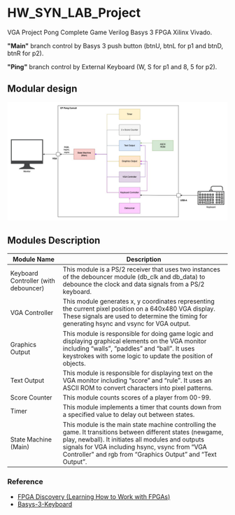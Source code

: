 # HW_SYN_LAB_Project
VGA Project Pong Complete Game Verilog Basys 3 FPGA Xilinx Vivado.

**"Main"** branch control by Basys 3 push button (btnU, btnL for p1 and btnD, btnR for p2).

**"Ping"** branch control by External Keyboard (W, S for p1 and 8, 5 for p2).

## Modular design
![design diagram](https://github.com/northsurapee/HW_Project/blob/main/design_diagram.jpg)


## Modules Description
| Module Name  | Description |
| ------------- | ------------- |
| Keyboard Controller (with debouncer) | This module is a PS/2 receiver that uses two instances of the debouncer module (db_clk and db_data) to debounce the clock and data signals from a PS/2 keyboard. |
| VGA Controller | This module generates x, y coordinates representing the current pixel position on a 640x480 VGA display. These signals are used to determine the timing for generating hsync and vsync for VGA output. |
| Graphics Output | This module is responsible for doing game logic and displaying graphical elements on the VGA monitor including “walls”, “paddles” and “ball”. It uses keystrokes with some logic to update the position of objects. |
| Text Output | This module is responsible for displaying text on the VGA monitor including “score” and “rule”. It uses an ASCII ROM to convert characters into pixel patterns. |
| Score Counter | This module counts scores of a player from 00-99. |
| Timer | This module implements a timer that counts down from a specified value to delay out between states. |
| State Machine (Main) | This module is the main state machine controlling the game. It transitions between different states (newgame, play, newball). It initiates all modules and outputs signals for VGA including hsync, vsync from “VGA Controller" and rgb from “Graphics Output” and “Text Output”. |

### Reference
- [FPGA Discovery (Learning How to Work with FPGAs)](https://www.youtube.com/watch?v=tELTeQb-Dc4&t=118s)
- [Basys-3-Keyboard](https://github.com/Digilent/Basys-3-Keyboard/blob/master/src/hdl/PS2Receiver.v)
